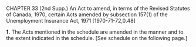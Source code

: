 CHAPTER 33 (2nd Supp.)
An Act to amend, in terms of the Revised
Statutes of Canada, 1970, certain Acts
amended by subsection 157(1) of the
Unemployment Insurance Act, 1971
[1970-71-72,0.48]

**1.** The Acts mentioned in the schedule
are amended in the manner and to the
extent indicated in the schedule.
[See schedule on the following page.]
